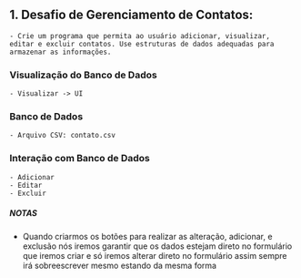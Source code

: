 ## 1. **Desafio de Gerenciamento de Contatos:**
    - Crie um programa que permita ao usuário adicionar, visualizar, 
    editar e excluir contatos. Use estruturas de dados adequadas para 
    armazenar as informações.

### Visualização do Banco de Dados
    - Visualizar -> UI

### Banco de Dados
    - Arquivo CSV: contato.csv

### Interação com Banco de Dados
    - Adicionar
    - Editar
    - Excluir

##### NOTAS #####

 - Quando criarmos os botões para realizar as alteração, adicionar, e exclusão nós iremos garantir
  que os dados estejam direto no formulário que iremos criar e só iremos alterar direto no formulário
  assim sempre irá sobreescrever mesmo estando da mesma forma
  